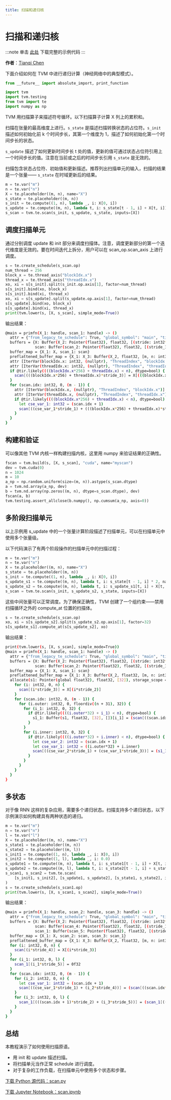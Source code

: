 ```yaml
---
title: 扫描和递归核
---
```


# 扫描和递归核

:::note
单击 [此处](https://tvm.apache.org/docs/how_to/work_with_schedules/scan.html#sphx-glr-download-how-to-work-with-schedules-scan-py) 下载完整的示例代码
:::

**作者**：[Tianqi Chen](https://tqchen.github.io/)

下面介绍如何在 TVM 中进行递归计算（神经网络中的典型模式）。

``` python
from __future__ import absolute_import, print_function

import tvm
import tvm.testing
from tvm import te
import numpy as np
```

TVM 用扫描算子来描述符号循环。以下扫描算子计算 X 列上的累积和。

扫描在张量的最高维度上进行。`s_state` 是描述扫描转换状态的占位符。`s_init` 描述如何初始化前 k 个时间步长，其第一个维度为 1，描述了如何初始化第一个时间步长的状态。

`s_update` 描述了如何更新时间步长 t 处的值，更新的值可通过状态占位符引用上一个时间步长的值。注意在当前或之后的时间步长引用 `s_state` 是无效的。

扫描包含状态占位符、初始值和更新描述。推荐列出扫描单元的输入，扫描的结果是一个张量—— `s_state` 在时域更新后的结果。

``` python
m = te.var("m")
n = te.var("n")
X = te.placeholder((m, n), name="X")
s_state = te.placeholder((m, n))
s_init = te.compute((1, n), lambda _, i: X[0, i])
s_update = te.compute((m, n), lambda t, i: s_state[t - 1, i] + X[t, i])
s_scan = tvm.te.scan(s_init, s_update, s_state, inputs=[X])
```

## 调度扫描单元

通过分别调度 update 和 init 部分来调度扫描体。注意，调度更新部分的第一个迭代维度是无效的。要在时间迭代上拆分，用户可以在 scan_op.scan_axis 上进行调度。

``` python
s = te.create_schedule(s_scan.op)
num_thread = 256
block_x = te.thread_axis("blockIdx.x")
thread_x = te.thread_axis("threadIdx.x")
xo, xi = s[s_init].split(s_init.op.axis[1], factor=num_thread)
s[s_init].bind(xo, block_x)
s[s_init].bind(xi, thread_x)
xo, xi = s[s_update].split(s_update.op.axis[1], factor=num_thread)
s[s_update].bind(xo, block_x)
s[s_update].bind(xi, thread_x)
print(tvm.lower(s, [X, s_scan], simple_mode=True))
```

输出结果：

``` bash
@main = primfn(X_1: handle, scan_1: handle) -> ()
  attr = {"from_legacy_te_schedule": True, "global_symbol": "main", "tir.noalias": True}
  buffers = {X: Buffer(X_2: Pointer(float32), float32, [(stride: int32*m: int32)], [], type="auto"),
             scan: Buffer(scan_2: Pointer(float32), float32, [(stride_1: int32*m)], [], type="auto")}
  buffer_map = {X_1: X, scan_1: scan}
  preflattened_buffer_map = {X_1: X_3: Buffer(X_2, float32, [m, n: int32], [stride, stride_2: int32], type="auto"), scan_1: scan_3: Buffer(scan_2, float32, [m, n], [stride_1, stride_3: int32], type="auto")} {
  attr [IterVar(blockIdx.x: int32, (nullptr), "ThreadIndex", "blockIdx.x")] "thread_extent" = floordiv((n + 255), 256);
  attr [IterVar(threadIdx.x: int32, (nullptr), "ThreadIndex", "threadIdx.x")] "thread_extent" = 256;
  if @tir.likely((((blockIdx.x*256) + threadIdx.x) < n), dtype=bool) {
    scan[(((blockIdx.x*256) + threadIdx.x)*stride_3)] = X[(((blockIdx.x*256) + threadIdx.x)*stride_2)]
  }
  for (scan.idx: int32, 0, (m - 1)) {
    attr [IterVar(blockIdx.x, (nullptr), "ThreadIndex", "blockIdx.x")] "thread_extent" = floordiv((n + 255), 256);
    attr [IterVar(threadIdx.x, (nullptr), "ThreadIndex", "threadIdx.x")] "thread_extent" = 256;
    if @tir.likely((((blockIdx.x*256) + threadIdx.x) < n), dtype=bool) {
      let cse_var_1: int32 = (scan.idx + 1)
      scan[((cse_var_1*stride_1) + (((blockIdx.x*256) + threadIdx.x)*stride_3))] = (scan[((scan.idx*stride_1) + (((blockIdx.x*256) + threadIdx.x)*stride_3))] + X[((cse_var_1*stride) + (((blockIdx.x*256) + threadIdx.x)*stride_2))])
    }
  }
}
```

## 构建和验证

可以像其他 TVM 内核一样构建扫描内核，这里用 numpy 来验证结果的正确性。

``` python
fscan = tvm.build(s, [X, s_scan], "cuda", name="myscan")
dev = tvm.cuda(0)
n = 1024
m = 10
a_np = np.random.uniform(size=(m, n)).astype(s_scan.dtype)
a = tvm.nd.array(a_np, dev)
b = tvm.nd.array(np.zeros((m, n), dtype=s_scan.dtype), dev)
fscan(a, b)
tvm.testing.assert_allclose(b.numpy(), np.cumsum(a_np, axis=0))
```

## 多阶段扫描单元

以上示例用 s_update 中的一个张量计算阶段描述了扫描单元，可以在扫描单元中使用多个张量级。

以下代码演示了有两个阶段操作的扫描单元中的扫描过程：

``` python
m = te.var("m")
n = te.var("n")
X = te.placeholder((m, n), name="X")
s_state = te.placeholder((m, n))
s_init = te.compute((1, n), lambda _, i: X[0, i])
s_update_s1 = te.compute((m, n), lambda t, i: s_state[t - 1, i] * 2, name="s1")
s_update_s2 = te.compute((m, n), lambda t, i: s_update_s1[t, i] + X[t, i], name="s2")
s_scan = tvm.te.scan(s_init, s_update_s2, s_state, inputs=[X])
```

这些中间张量可以正常调度。为了确保正确性，TVM 创建了一个组约束——禁用扫描循环之外的 compute_at 位置的扫描体。

``` python
s = te.create_schedule(s_scan.op)
xo, xi = s[s_update_s2].split(s_update_s2.op.axis[1], factor=32)
s[s_update_s1].compute_at(s[s_update_s2], xo)
```

输出结果：

``` bash
print(tvm.lower(s, [X, s_scan], simple_mode=True))
@main = primfn(X_1: handle, scan_1: handle) -> ()
  attr = {"from_legacy_te_schedule": True, "global_symbol": "main", "tir.noalias": True}
  buffers = {X: Buffer(X_2: Pointer(float32), float32, [(stride: int32*m: int32)], [], type="auto"),
             scan: Buffer(scan_2: Pointer(float32), float32, [(stride_1: int32*m)], [], type="auto")}
  buffer_map = {X_1: X, scan_1: scan}
  preflattened_buffer_map = {X_1: X_3: Buffer(X_2, float32, [m, n: int32], [stride, stride_2: int32], type="auto"), scan_1: scan_3: Buffer(scan_2, float32, [m, n], [stride_1, stride_3: int32], type="auto")} {
  allocate(s1: Pointer(global float32), float32, [32]), storage_scope = global {
    for (i: int32, 0, n) {
      scan[(i*stride_3)] = X[(i*stride_2)]
    }
    for (scan.idx: int32, 0, (m - 1)) {
      for (i.outer: int32, 0, floordiv((n + 31), 32)) {
        for (i_1: int32, 0, 32) {
          if @tir.likely((((i.outer*32) + i_1) < n), dtype=bool) {
            s1_1: Buffer(s1, float32, [32], [])[i_1] = (scan[((scan.idx*stride_1) + (((i.outer*32) + i_1)*stride_3))]*2f32)
          }
        }
        for (i.inner: int32, 0, 32) {
          if @tir.likely((((i.outer*32) + i.inner) < n), dtype=bool) {
            let cse_var_2: int32 = (scan.idx + 1)
            let cse_var_1: int32 = ((i.outer*32) + i.inner)
            scan[((cse_var_2*stride_1) + (cse_var_1*stride_3))] = (s1_1[i.inner] + X[((cse_var_2*stride) + (cse_var_1*stride_2))])
          }
        }
      }
    }
  }
}
```

## 多状态

对于像 RNN 这样的复杂应用，需要多个递归状态。扫描支持多个递归状态，以下示例演示如何构建具有两种状态的递归。

``` python
m = te.var("m")
n = te.var("n")
l = te.var("l")
X = te.placeholder((m, n), name="X")
s_state1 = te.placeholder((m, n))
s_state2 = te.placeholder((m, l))
s_init1 = te.compute((1, n), lambda _, i: X[0, i])
s_init2 = te.compute((1, l), lambda _, i: 0.0)
s_update1 = te.compute((m, n), lambda t, i: s_state1[t - 1, i] + X[t, i])
s_update2 = te.compute((m, l), lambda t, i: s_state2[t - 1, i] + s_state1[t - 1, 0])
s_scan1, s_scan2 = tvm.te.scan(
    [s_init1, s_init2], [s_update1, s_update2], [s_state1, s_state2], inputs=[X]
)
s = te.create_schedule(s_scan1.op)
print(tvm.lower(s, [X, s_scan1, s_scan2], simple_mode=True))
```

输出结果：

``` bash
@main = primfn(X_1: handle, scan_2: handle, scan_3: handle) -> ()
  attr = {"from_legacy_te_schedule": True, "global_symbol": "main", "tir.noalias": True}
  buffers = {X: Buffer(X_2: Pointer(float32), float32, [(stride: int32*m: int32)], [], type="auto"),
             scan: Buffer(scan_4: Pointer(float32), float32, [(stride_1: int32*m)], [], type="auto"),
             scan_1: Buffer(scan_5: Pointer(float32), float32, [(stride_2: int32*m)], [], type="auto")}
  buffer_map = {X_1: X, scan_2: scan, scan_3: scan_1}
  preflattened_buffer_map = {X_1: X_3: Buffer(X_2, float32, [m, n: int32], [stride, stride_3: int32], type="auto"), scan_2: scan_6: Buffer(scan_4, float32, [m, n], [stride_1, stride_4: int32], type="auto"), scan_3: scan_7: Buffer(scan_5, float32, [m, l: int32], [stride_2, stride_5: int32], type="auto")} {
  for (i: int32, 0, n) {
    scan[(i*stride_4)] = X[(i*stride_3)]
  }
  for (i_1: int32, 0, l) {
    scan_1[(i_1*stride_5)] = 0f32
  }
  for (scan.idx: int32, 0, (m - 1)) {
    for (i_2: int32, 0, n) {
      let cse_var_1: int32 = (scan.idx + 1)
      scan[((cse_var_1*stride_1) + (i_2*stride_4))] = (scan[((scan.idx*stride_1) + (i_2*stride_4))] + X[((cse_var_1*stride) + (i_2*stride_3))])
    }
    for (i_3: int32, 0, l) {
      scan_1[(((scan.idx + 1)*stride_2) + (i_3*stride_5))] = (scan_1[((scan.idx*stride_2) + (i_3*stride_5))] + scan[(scan.idx*stride_1)])
    }
  }
}
```

## 总结

本教程演示了如何使用扫描原语。

* 用 init 和 update 描述扫描。
* 将扫描单元当作正常 schedule 进行调度。
* 对于复杂的工作负载，在扫描单元中使用多个状态和步骤。

[下载 Python 源代码：scan.py](https://tvm.apache.org/docs/_downloads/8c7d8fd6a4b93bcff1f5573943dd02f4/scan.py)

[下载 Jupyter Notebook：scan.ipynb](https://tvm.apache.org/docs/_downloads/729378592a96230b4f7be71b44da43a4/scan.ipynb)